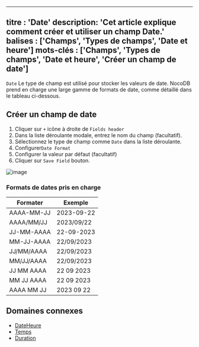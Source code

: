 ***

titre : 'Date'
description: 'Cet article explique comment créer et utiliser un champ Date.'
balises : \['Champs', 'Types de champs', 'Date et heure']
mots-clés : \['Champs', 'Types de champs', 'Date et heure', 'Créer un champ de date']
-------------------------------------------------------------------------------------

`Date` Le type de champ est utilisé pour stocker les valeurs de date. NocoDB prend en charge une large gamme de formats de date, comme détaillé dans le tableau ci-dessous.

## Créer un champ de date

1. Cliquer sur `+` icône à droite de `Fields header`
2. Dans la liste déroulante modale, entrez le nom du champ (facultatif).
3. Sélectionnez le type de champ comme `Date` dans la liste déroulante.
4. Configurer`Date Format`
5. Configurer la valeur par défaut (facultatif)
6. Cliquer sur `Save Field` bouton.

![image](/img/v2/fields/types/date.png)

### Formats de dates pris en charge

| Formater | Exemple |
|--------------|--------------|
| AAAA-MM-JJ | 2023-09-22 |
| AAAA/MM/JJ | 2023/09/22 |
| JJ-MM-AAAA | 22-09-2023 |
| MM-JJ-AAAA | 22/09/2023 |
| JJ/MM/AAAA | 22/09/2023 |
| MM/JJ/AAAA | 22/09/2023 |
| JJ MM AAAA | 22 09 2023 |
| MM JJ AAAA | 22 09 2023 |
| AAAA MM JJ | 2023 09 22 |

## Domaines connexes

* [DateHeure](010.date-time.md)
* [Temps](030.time.md)
* [Duration](040.duration.md)
